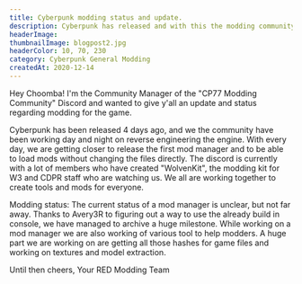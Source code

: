```yaml
---
title: Cyberpunk modding status and update.
description: Cyberpunk has released and with this the modding community has started working on their own modding tools.
headerImage:
thumbnailImage: blogpost2.jpg
headerColor: 10, 70, 230
category: Cyberpunk General Modding
createdAt: 2020-12-14
---
```


Hey Choomba!
I'm the Community Manager of the "CP77 Modding Community" Discord and wanted to give y'all an update and status regarding modding for the game.

Cyberpunk has been released 4 days ago, and we the community have been working day and night on reverse engineering the engine. With every day, we are getting closer to release the first mod manager and to be able to load mods without changing the files directly. The discord is currently with a lot of members who have created "WolvenKit", the modding kit for W3 and CDPR staff who are watching us. We all are working together to create tools and mods for everyone.

Modding status:
The current status of a mod manager is unclear, but not far away. Thanks to Avery3R to figuring out a way to use the already build in console, we have managed to archive a huge milestone. While working on a mod manager we are also working of various tool to help modders. A huge part we are working on are getting all those hashes for game files and working on textures and model extraction.


Until then cheers,
Your RED Modding Team
